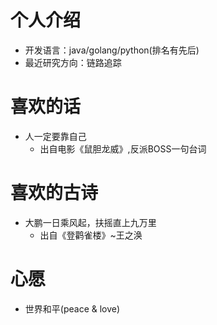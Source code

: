 # 个人介绍
- 开发语言：java/golang/python(排名有先后) 
- 最近研究方向：链路追踪

# 喜欢的话

- 人一定要靠自己 
    - 出自电影《鼠胆龙威》,反派BOSS一句台词

# 喜欢的古诗

- 大鹏一日乘风起，扶摇直上九万里
  - 出自《登鹳雀楼》~王之涣

# 心愿

- 世界和平(peace & love) 
